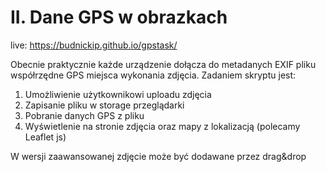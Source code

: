# II. Dane GPS w obrazkach

live: https://budnickip.github.io/gpstask/

Obecnie praktycznie każde urządzenie dołącza do metadanych EXIF pliku współrzędne
GPS miejsca wykonania zdjęcia. Zadaniem skryptu jest:


1. Umożliwienie użytkownikowi uploadu zdjęcia
2. Zapisanie pliku w storage przeglądarki
3. Pobranie danych GPS z pliku
4. Wyświetlenie na stronie zdjęcia oraz mapy z lokalizacją (polecamy Leaflet js)


W wersji zaawansowanej zdjęcie może być dodawane przez drag&drop